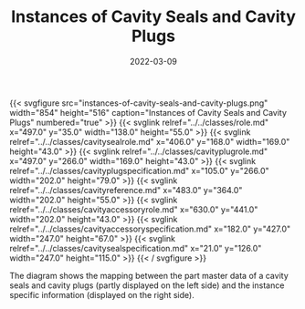 ﻿---
title: Instances of Cavity Seals and Cavity Plugs
toc: false
type: specs
layout: diagram
date: "2022-03-09"
draft: false
specification: VEC
version: 2.0.0
documentType: "Recommendation"
elementType: Diagram
classes:
  - Role
  - CavitySealRole
  - CavityPlugRole
  - CavityPlugSpecification
  - CavityReference
  - CavityAccessoryRole
  - CavityAccessorySpecification
  - CavitySealSpecification
menu:
  VEC-2.0.0:    
    parent: instances-of-components
    identifier: instances-of-components/instances-of-cavity-seals-and-cavity-plugs
    weight: 1007006 

# Prev/next pager order (if `docs_section_pager` enabled in `params.toml`)
weight: 1007006
---
{{< svgfigure src="instances-of-cavity-seals-and-cavity-plugs.png" width="854" height="516" caption="Instances of Cavity Seals and Cavity Plugs" numbered="true" >}}
  {{< svglink relref="../../classes/role.md" x="497.0" y="35.0" width="138.0" height="55.0" >}}
  {{< svglink relref="../../classes/cavitysealrole.md" x="406.0" y="168.0" width="169.0" height="43.0" >}}
  {{< svglink relref="../../classes/cavityplugrole.md" x="497.0" y="266.0" width="169.0" height="43.0" >}}
  {{< svglink relref="../../classes/cavityplugspecification.md" x="105.0" y="266.0" width="202.0" height="79.0" >}}
  {{< svglink relref="../../classes/cavityreference.md" x="483.0" y="364.0" width="202.0" height="55.0" >}}
  {{< svglink relref="../../classes/cavityaccessoryrole.md" x="630.0" y="441.0" width="202.0" height="43.0" >}}
  {{< svglink relref="../../classes/cavityaccessoryspecification.md" x="182.0" y="427.0" width="247.0" height="67.0" >}}
  {{< svglink relref="../../classes/cavitysealspecification.md" x="21.0" y="126.0" width="247.0" height="115.0" >}}
{{< / svgfigure >}}
<p> The diagram shows the mapping between the part master data of a cavity seals and cavity plugs (partly displayed on the left side)&#160;and the instance specific information (displayed on the right side).      </p>